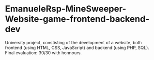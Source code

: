 # EmanueleRsp-MineSweeper-Website-game-frontend-backend-dev
University project, constisting of the development of a website, both frontend (using HTML, CSS, JavaScript) and backend (using PHP, SQL). Final evaluation: 30/30 with honnours.
